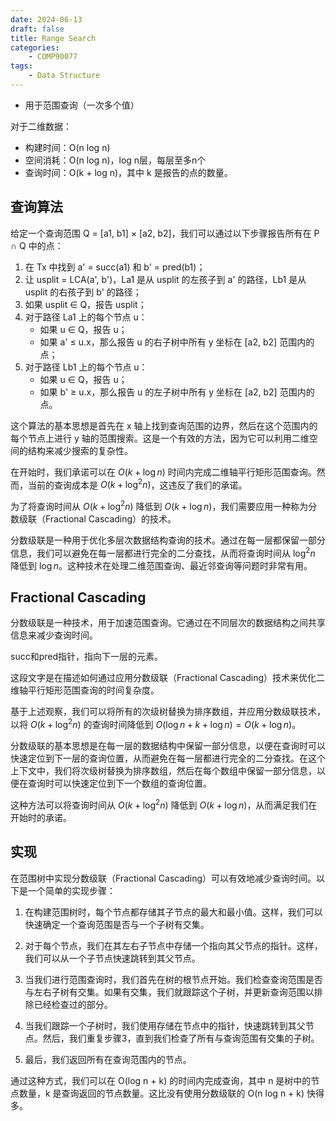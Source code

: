 ```yaml
---
date: 2024-06-13
draft: false
title: Range Search
categories:
    - COMP90077
tags: 
    - Data Structure
---
```


- 用于范围查询（一次多个值）

对于二维数据：

- 构建时间：O(n log n)
- 空间消耗：O(n log n)，log n层，每层至多n个
- 查询时间：O(k + log n)，其中 k 是报告的点的数量。

## 查询算法

给定一个查询范围 Q = [a1, b1] × [a2, b2]，我们可以通过以下步骤报告所有在 P ∩ Q 中的点：

1. 在 Tx 中找到 a' = succ(a1) 和 b' = pred(b1)；
2. 让 usplit = LCA(a', b')，La1 是从 usplit 的左孩子到 a' 的路径，Lb1 是从 usplit 的右孩子到 b' 的路径；
3. 如果 usplit ∈ Q，报告 usplit；
4. 对于路径 La1 上的每个节点 u：
   - 如果 u ∈ Q，报告 u；
   - 如果 a' ≤ u.x，那么报告 u 的右子树中所有 y 坐标在 [a2, b2] 范围内的点；
5. 对于路径 Lb1 上的每个节点 u：
   - 如果 u ∈ Q，报告 u；
   - 如果 b' ≥ u.x，那么报告 u 的左子树中所有 y 坐标在 [a2, b2] 范围内的点。

这个算法的基本思想是首先在 x 轴上找到查询范围的边界，然后在这个范围内的每个节点上进行 y 轴的范围搜索。这是一个有效的方法，因为它可以利用二维空间的结构来减少搜索的复杂性。

在开始时，我们承诺可以在 $O(k + \log n)$ 时间内完成二维轴平行矩形范围查询。然而，当前的查询成本是 $O(k + \log^2 n)$，这违反了我们的承诺。

为了将查询时间从 $O(k + \log^2 n)$ 降低到 $O(k + \log n)$，我们需要应用一种称为分数级联（Fractional Cascading）的技术。

分数级联是一种用于优化多层次数据结构查询的技术。通过在每一层都保留一部分信息，我们可以避免在每一层都进行完全的二分查找，从而将查询时间从 $\log^2 n$ 降低到 $\log n$。这种技术在处理二维范围查询、最近邻查询等问题时非常有用。

## Fractional Cascading

分数级联是一种技术，用于加速范围查询。它通过在不同层次的数据结构之间共享信息来减少查询时间。

succ和pred指针，指向下一层的元素。

这段文字是在描述如何通过应用分数级联（Fractional Cascading）技术来优化二维轴平行矩形范围查询的时间复杂度。

基于上述观察，我们可以将所有的次级树替换为排序数组，并应用分数级联技术，以将 $O(k + \log^2 n)$ 的查询时间降低到 $O(\log n + k + \log n) = O(k + \log n)$。

分数级联的基本思想是在每一层的数据结构中保留一部分信息，以便在查询时可以快速定位到下一层的查询位置，从而避免在每一层都进行完全的二分查找。在这个上下文中，我们将次级树替换为排序数组，然后在每个数组中保留一部分信息，以便在查询时可以快速定位到下一个数组的查询位置。

这种方法可以将查询时间从 $O(k + \log^2 n)$ 降低到 $O(k + \log n)$，从而满足我们在开始时的承诺。

## 实现

在范围树中实现分数级联（Fractional Cascading）可以有效地减少查询时间。以下是一个简单的实现步骤：

1. 在构建范围树时，每个节点都存储其子节点的最大和最小值。这样，我们可以快速确定一个查询范围是否与一个子树有交集。

2. 对于每个节点，我们在其左右子节点中存储一个指向其父节点的指针。这样，我们可以从一个子节点快速跳转到其父节点。

3. 当我们进行范围查询时，我们首先在树的根节点开始。我们检查查询范围是否与左右子树有交集。如果有交集，我们就跟踪这个子树，并更新查询范围以排除已经检查过的部分。

4. 当我们跟踪一个子树时，我们使用存储在节点中的指针，快速跳转到其父节点。然后，我们重复步骤3，直到我们检查了所有与查询范围有交集的子树。

5. 最后，我们返回所有在查询范围内的节点。

通过这种方式，我们可以在 O(log n + k) 的时间内完成查询，其中 n 是树中的节点数量，k 是查询返回的节点数量。这比没有使用分数级联的 O(n log n + k) 快得多。
